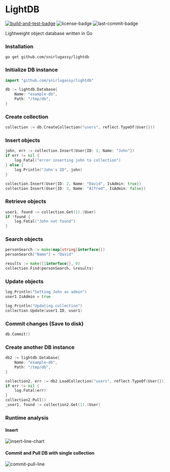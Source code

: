 
# LightDB

[![build-and-test-badge](https://img.shields.io/github/workflow/status/snirlugassy/lightdb/Build%20and%20Test/main)](https://github.com/snirlugassy/lightdb/actions/workflows/build.yml?branch=main)
![license-badge](https://img.shields.io/github/license/snirlugassy/lightdb)
![last-commit-badge](https://img.shields.io/github/last-commit/snirlugassy/lightdb)

Lightweight object database written in Go

### Installation
`go get github.com/snirlugassy/lightdb`

### Initialize DB instance
```go
import "github.com/snirlugassy/lightdb"

db := lightdb.Database{
    Name: "example-db",
    Path: "/tmp/db",
}
```

### Create collection
```go
collection := db.CreateCollection("users", reflect.TypeOf(User{}))
```

### Insert objects
```go
john, err := collection.Insert(User{ID: 1, Name: "John"})
if err != nil {
    log.Fatal("error inserting john to collection")
} else {
    log.Println("John's ID", john)
}

collection.Insert(User{ID: 2, Name: "David", IsAdmin: true})
collection.Insert(User{ID: 3, Name: "Alfred", IsAdmin: false})
```

### Retrieve objects
```go
user1, found := collection.Get(1).(User)
if !found {
    log.Fatal("John not found")
}
```

### Search objects
```go
personSearch := make(map[string]interface{})
personSearch["Name"] = "David"

results := make([]interface{}, 0)
collection.Find(personSearch, &results)
```

### Update objects
```go
log.Println("Setting John as admin")
user1.IsAdmin = true

log.Println("Updating collection")
collection.Update(user1.ID, user1)
```

### Commit changes (Save to disk)
```go
db.Commit()
```

### Create another DB instance
```go
db2 := lightdb.Database{
    Name: "example-db",
    Path: "/tmp/db",
}

collection2, err := db2.LoadCollection("users", reflect.TypeOf(User{}))
if err != nil {
    log.Fatal(err)
}
collection2.Pull()
_user1, found := collection2.Get(1).(User)
```

### Runtime analysis
#### Insert

![insert-line-chart](https://raw.githubusercontent.com/snirlugassy/lightdb/main/analysis/insert_viz.png)

#### Commit and Pull DB with single collection

![commit-pull-line](https://raw.githubusercontent.com/snirlugassy/lightdb/main/analysis/commit_pull_viz.png)

